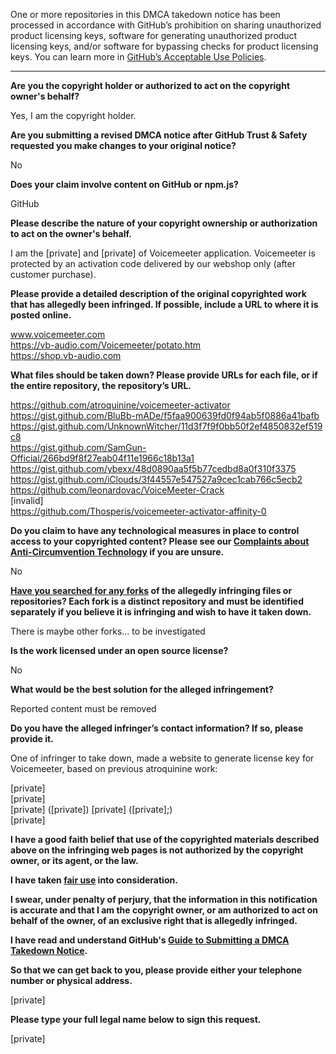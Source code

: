 One or more repositories in this DMCA takedown notice has been processed in accordance with GitHub’s prohibition on sharing unauthorized product licensing keys, software for generating unauthorized product licensing keys, and/or software for bypassing checks for product licensing keys.
You can learn more in [GitHub’s Acceptable Use Policies](https://docs.github.com/en/github/site-policy/github-acceptable-use-policies).

---

**Are you the copyright holder or authorized to act on the copyright owner's behalf?**

Yes, I am the copyright holder.

**Are you submitting a revised DMCA notice after GitHub Trust & Safety requested you make changes to your original notice?**

No

**Does your claim involve content on GitHub or npm.js?**

GitHub

**Please describe the nature of your copyright ownership or authorization to act on the owner's behalf.**

I am the [private] and [private] of Voicemeeter application. Voicemeeter is protected by an activation code delivered by our webshop only (after customer purchase).

**Please provide a detailed description of the original copyrighted work that has allegedly been infringed. If possible, include a URL to where it is posted online.**

www.voicemeeter.com  
https://vb-audio.com/Voicemeeter/potato.htm  
https://shop.vb-audio.com  

**What files should be taken down? Please provide URLs for each file, or if the entire repository, the repository’s URL.**

https://github.com/atroquinine/voicemeeter-activator  
https://gist.github.com/BluBb-mADe/f5faa900639fd0f94ab5f0886a41bafb  
https://gist.github.com/UnknownWitcher/11d3f7f9f0bb50f2ef4850832ef519c8  
https://gist.github.com/SamGun-Official/266bd9f8f27eab04f11e1966c18b13a1  
https://gist.github.com/ybexx/48d0890aa5f5b77cedbd8a0f310f3375  
https://gist.github.com/iClouds/3f44557e547527a9cec1cab766c5ecb2  
https://github.com/leonardovac/VoiceMeeter-Crack  
[invalid]   
https://github.com/Thosperis/voicemeeter-activator-affinity-0  

**Do you claim to have any technological measures in place to control access to your copyrighted content? Please see our <a href="https://docs.github.com/articles/guide-to-submitting-a-dmca-takedown-notice#complaints-about-anti-circumvention-technology">Complaints about Anti-Circumvention Technology</a> if you are unsure.**

No

**<a href="https://docs.github.com/articles/dmca-takedown-policy#b-what-about-forks-or-whats-a-fork">Have you searched for any forks</a> of the allegedly infringing files or repositories? Each fork is a distinct repository and must be identified separately if you believe it is infringing and wish to have it taken down.**

There is maybe other forks... to be investigated

**Is the work licensed under an open source license?**

No

**What would be the best solution for the alleged infringement?**

Reported content must be removed

**Do you have the alleged infringer’s contact information? If so, please provide it.**

One of infringer to take down, made a website to generate license key for Voicemeeter, based on previous atroquinine work:

[private]  
[private]  
[private] ([private]) [private] ([private];)  
[private]

**I have a good faith belief that use of the copyrighted materials described above on the infringing web pages is not authorized by the copyright owner, or its agent, or the law.**

**I have taken <a href="https://www.lumendatabase.org/topics/22">fair use</a> into consideration.**

**I swear, under penalty of perjury, that the information in this notification is accurate and that I am the copyright owner, or am authorized to act on behalf of the owner, of an exclusive right that is allegedly infringed.**

**I have read and understand GitHub's <a href="https://docs.github.com/articles/guide-to-submitting-a-dmca-takedown-notice/">Guide to Submitting a DMCA Takedown Notice</a>.**

**So that we can get back to you, please provide either your telephone number or physical address.**

[private]

**Please type your full legal name below to sign this request.**

[private]
